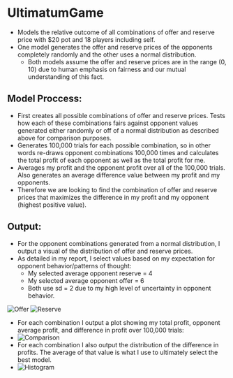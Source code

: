 # UltimatumGame

* Models the relative outcome of all combinations of offer and reserve price with $20 pot and 18 players including self.
* One model generates the offer and reserve prices of the opponents completely randomly and the other uses a normal distribution. 
  + Both models assume the offer and reserve prices are in the range (0, 10) due to human emphasis on fairness and our mutual understanding of this fact.


## Model Proccess:

* First creates all possible combinations of offer and reserve prices. Tests how each of these combinations fairs against opponent values generated either randomly or off of a normal distribution as described above for comparison purposes. 
* Generates 100,000 trials for each possible combination, so in other words re-draws opponent combinations 100,000 times and calculates the total profit of each opponent as well as the total profit for me. 
* Averages my profit and the opponent profit over all of the 100,000 trials. Also generates an average difference value between my profit and my opponents. 
* Therefore we are looking to find the combination of offer and reserve prices that maximizes the difference in my profit and my opponent (highest positive value).

## Output:
* For the opponent combinations generated from a normal distribution, I output a visual of the distribution of offer and reserve prices. 
* As detailed in my report, I select values based on my expectation for opponent behavior/patterns of thought:
  + My selected average opponent reserve = 4
  + My selected average opponent offer =  6 
  + Both use sd = 2 due to my high level of uncertainty in opponent behavior.

![Offer](https://user-images.githubusercontent.com/65736586/132957825-6c2020dd-7978-4921-9404-8578aca108b9.png)
![Reserve](https://user-images.githubusercontent.com/65736586/132957826-7c65cac1-3ee5-457a-9242-63841c9c6fc1.png)

* For each combination I output a plot showing my total profit, opponent average profit, and difference in profit over 100,000 trials: 
* ![Comparison](https://user-images.githubusercontent.com/65736586/132957851-d0664520-8593-4fed-9dd6-8c18b2c3857b.png)
* For each combination I also output the distribution of the difference in profits. The average of that value is what I use to ultimately select the best model.
* ![Histogram](https://user-images.githubusercontent.com/65736586/132957874-fc78488c-1987-4639-81f3-bf2d916f4132.png)





